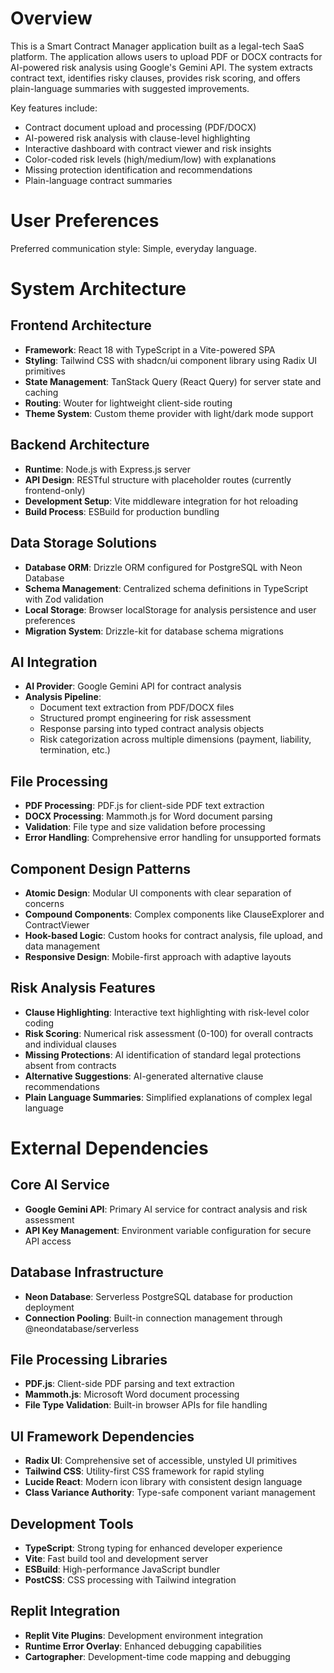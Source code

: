 # Overview

This is a Smart Contract Manager application built as a legal-tech SaaS platform. The application allows users to upload PDF or DOCX contracts for AI-powered risk analysis using Google's Gemini API. The system extracts contract text, identifies risky clauses, provides risk scoring, and offers plain-language summaries with suggested improvements.

Key features include:
- Contract document upload and processing (PDF/DOCX)
- AI-powered risk analysis with clause-level highlighting
- Interactive dashboard with contract viewer and risk insights
- Color-coded risk levels (high/medium/low) with explanations
- Missing protection identification and recommendations
- Plain-language contract summaries

# User Preferences

Preferred communication style: Simple, everyday language.

# System Architecture

## Frontend Architecture
- **Framework**: React 18 with TypeScript in a Vite-powered SPA
- **Styling**: Tailwind CSS with shadcn/ui component library using Radix UI primitives
- **State Management**: TanStack Query (React Query) for server state and caching
- **Routing**: Wouter for lightweight client-side routing
- **Theme System**: Custom theme provider with light/dark mode support

## Backend Architecture
- **Runtime**: Node.js with Express.js server
- **API Design**: RESTful structure with placeholder routes (currently frontend-only)
- **Development Setup**: Vite middleware integration for hot reloading
- **Build Process**: ESBuild for production bundling

## Data Storage Solutions
- **Database ORM**: Drizzle ORM configured for PostgreSQL with Neon Database
- **Schema Management**: Centralized schema definitions in TypeScript with Zod validation
- **Local Storage**: Browser localStorage for analysis persistence and user preferences
- **Migration System**: Drizzle-kit for database schema migrations

## AI Integration
- **AI Provider**: Google Gemini API for contract analysis
- **Analysis Pipeline**: 
  - Document text extraction from PDF/DOCX files
  - Structured prompt engineering for risk assessment
  - Response parsing into typed contract analysis objects
  - Risk categorization across multiple dimensions (payment, liability, termination, etc.)

## File Processing
- **PDF Processing**: PDF.js for client-side PDF text extraction
- **DOCX Processing**: Mammoth.js for Word document parsing
- **Validation**: File type and size validation before processing
- **Error Handling**: Comprehensive error handling for unsupported formats

## Component Design Patterns
- **Atomic Design**: Modular UI components with clear separation of concerns
- **Compound Components**: Complex components like ClauseExplorer and ContractViewer
- **Hook-based Logic**: Custom hooks for contract analysis, file upload, and data management
- **Responsive Design**: Mobile-first approach with adaptive layouts

## Risk Analysis Features
- **Clause Highlighting**: Interactive text highlighting with risk-level color coding
- **Risk Scoring**: Numerical risk assessment (0-100) for overall contracts and individual clauses
- **Missing Protections**: AI identification of standard legal protections absent from contracts
- **Alternative Suggestions**: AI-generated alternative clause recommendations
- **Plain Language Summaries**: Simplified explanations of complex legal language

# External Dependencies

## Core AI Service
- **Google Gemini API**: Primary AI service for contract analysis and risk assessment
- **API Key Management**: Environment variable configuration for secure API access

## Database Infrastructure
- **Neon Database**: Serverless PostgreSQL database for production deployment
- **Connection Pooling**: Built-in connection management through @neondatabase/serverless

## File Processing Libraries
- **PDF.js**: Client-side PDF parsing and text extraction
- **Mammoth.js**: Microsoft Word document processing
- **File Type Validation**: Built-in browser APIs for file handling

## UI Framework Dependencies
- **Radix UI**: Comprehensive set of accessible, unstyled UI primitives
- **Tailwind CSS**: Utility-first CSS framework for rapid styling
- **Lucide React**: Modern icon library with consistent design language
- **Class Variance Authority**: Type-safe component variant management

## Development Tools
- **TypeScript**: Strong typing for enhanced developer experience
- **Vite**: Fast build tool and development server
- **ESBuild**: High-performance JavaScript bundler
- **PostCSS**: CSS processing with Tailwind integration

## Replit Integration
- **Replit Vite Plugins**: Development environment integration
- **Runtime Error Overlay**: Enhanced debugging capabilities
- **Cartographer**: Development-time code mapping and debugging